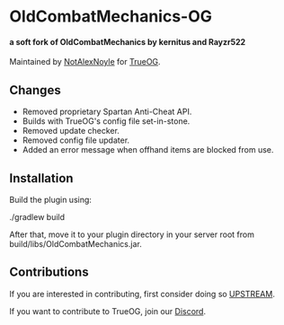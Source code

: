 <!--
     This Source Code Form is subject to the terms of the Mozilla Public
     License, v. 2.0. If a copy of the MPL was not distributed with this
     file, You can obtain one at https://mozilla.org/MPL/2.0/.
-->

# OldCombatMechanics-OG
#### a soft fork of OldCombatMechanics by kernitus and Rayzr522
Maintained by [NotAlexNoyle](https://github.com/NotAlexNoyle/) for [TrueOG](https://true-og.net).

## Changes
- Removed proprietary Spartan Anti-Cheat API.
- Builds with TrueOG's config file set-in-stone.
- Removed update checker.
- Removed config file updater.
- Added an error message when offhand items are blocked from use.

## Installation
Build the plugin using:

./gradlew build

After that, move it to your plugin directory in your server root from build/libs/OldCombatMechanics.jar.

## Contributions

If you are interested in contributing, first consider doing so [UPSTREAM](.github/CONTRIBUTING.md).

If you want to contribute to TrueOG, join our [Discord](https://discord.gg/ma9pMYpBU6).
